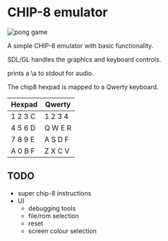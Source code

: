 # CHIP-8 emulator

![pong game](http://i.imgur.com/qZHG5eu.png)

A simple CHIP-8 emulator with basic functionality.

SDL/GL handles the graphics and keyboard controls.

prints a \a to stdout for audio.

The chip8 hexpad is mapped to a Qwerty keyboard.

| Hexpad  | Qwerty  |
|---------|---------|
| 1 2 3 C | 1 2 3 4 |
| 4 5 6 D | Q W E R |
| 7 8 9 E | A S D F |
| A 0 B F | Z X C V |

## TODO
* super chip-8 instructions
* UI 
  * debugging tools
  * file/rom selection
  * reset
  * screen colour selection 

